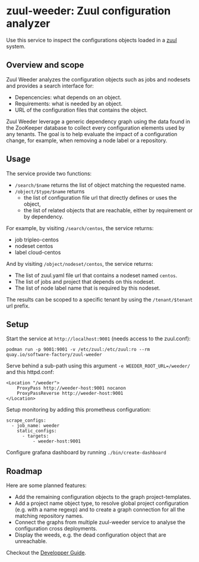 # zuul-weeder: Zuul configuration analyzer

Use this service to inspect the configurations objects loaded in a [zuul](https://zuul-ci.org) system.


## Overview and scope

Zuul Weeder analyzes the configuration objects such as jobs and nodesets and provides a search interface for:

- Depencencies: what depends on an object.
- Requirements: what is needed by an object.
- URL of the configuration files that contains the object.

Zuul Weeder leverage a generic dependency graph using the data found in the ZooKeeper database
to collect every configuration elements used by any tenants.
The goal is to help evaluate the impact of a configuration change,
for example, when removing a node label or a repository.


## Usage

The service provide two functions:

- `/search/$name` returns the list of object matching the requested name.
- `/object/$type/$name` returns
  - the list of configuration file url that directly defines or uses the object,
  - the list of related objects that are reachable, either by requirement or by dependency.

For example, by visiting `/search/centos`, the service returns:

- job tripleo-centos
- nodeset centos
- label cloud-centos

And by visiting `/object/nodeset/centos`, the service returns:

- The list of zuul.yaml file url that contains a nodeset named `centos`.
- The list of jobs and project that depends on this nodeset.
- The list of node label name that is required by this nodeset.

The results can be scoped to a specific tenant by using the `/tenant/$tenant` url prefix.


## Setup

Start the service at `http://localhost:9001` (needs access to the zuul.conf):

```
podman run -p 9001:9001 -v /etc/zuul:/etc/zuul:ro --rm quay.io/software-factory/zuul-weeder
```

Serve behind a sub-path using this argument `-e WEEDER_ROOT_URL=/weeder/` and this httpd.conf:

```
<Location "/weeder">
    ProxyPass http://weeder-host:9001 nocanon
    ProxyPassReverse http://weeder-host:9001
</Location>
```

Setup monitoring by adding this prometheus configuration:

```
scrape_configs:
  - job_name: weeder
    static_configs:
      - targets:
          - weeder-host:9001
```

Configure grafana dashboard by running `./bin/create-dashboard`


## Roadmap

Here are some planned features:

- Add the remaining configuration objects to the graph project-templates.
- Add a project name object type, to resolve global project configuration (e.g. with a name regexp) and to create a graph connection for all the matching repository names.
- Connect the graphs from multiple zuul-weeder service to analyse the configuration cross deployments.
- Display the weeds, e.g. the dead configuration object that are unreachable.

Checkout the [Developper Guide](./CONTRIBUTING.md).
